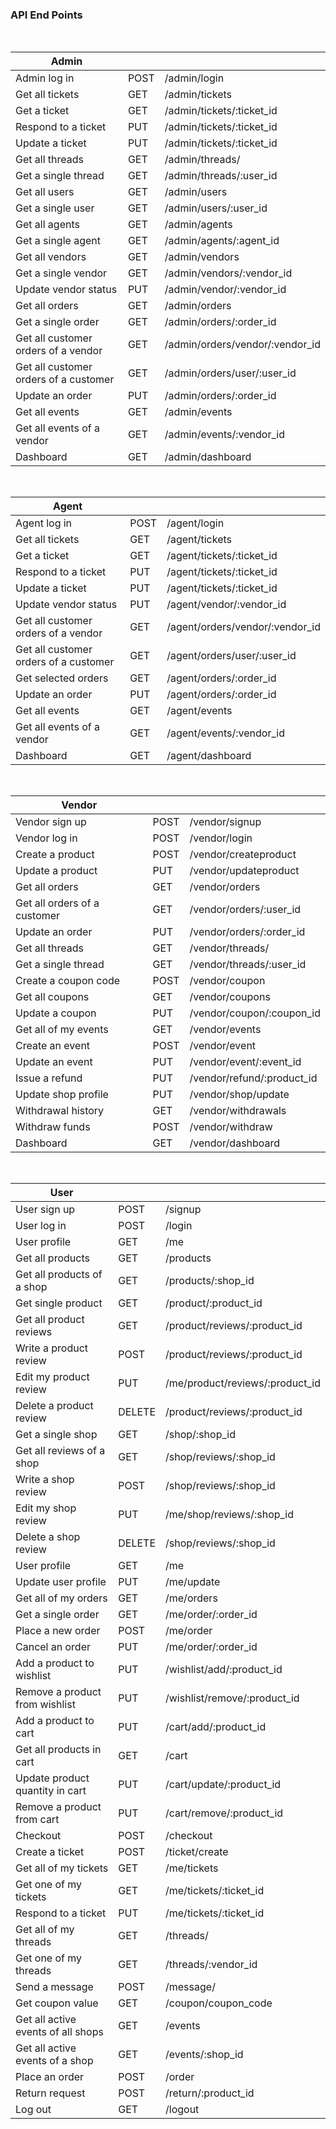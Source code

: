 ### API End Points

<br>

| Admin                                 |      |                                 |
| ------------------------------------- | ---- | ------------------------------- |
| Admin log in                          | POST | /admin/login                    |
| Get all tickets                       | GET  | /admin/tickets                  |
| Get a ticket                          | GET  | /admin/tickets/:ticket_id       |
| Respond to a ticket                   | PUT  | /admin/tickets/:ticket_id       |
| Update a ticket                       | PUT  | /admin/tickets/:ticket_id       |
| Get all threads                       | GET  | /admin/threads/                 |
| Get a single thread                   | GET  | /admin/threads/:user_id         |
| Get all users                         | GET  | /admin/users                    |
| Get a single user                     | GET  | /admin/users/:user_id           |
| Get all agents                        | GET  | /admin/agents                   |
| Get a single agent                    | GET  | /admin/agents/:agent_id         |
| Get all vendors                       | GET  | /admin/vendors                  |
| Get a single vendor                   | GET  | /admin/vendors/:vendor_id       |
| Update vendor status                  | PUT  | /admin/vendor/:vendor_id        |
| Get all orders                        | GET  | /admin/orders                   |
| Get a single order                    | GET  | /admin/orders/:order_id         |
| Get all customer orders of a vendor   | GET  | /admin/orders/vendor/:vendor_id |
| Get all customer orders of a customer | GET  | /admin/orders/user/:user_id     |
| Update an order                       | PUT  | /admin/orders/:order_id         |
| Get all events                        | GET  | /admin/events                   |
| Get all events of a vendor            | GET  | /admin/events/:vendor_id        |
| Dashboard                             | GET  | /admin/dashboard                |

<br>

| Agent                                 |      |                                 |
| ------------------------------------- | ---- | ------------------------------- |
| Agent log in                          | POST | /agent/login                    |
| Get all tickets                       | GET  | /agent/tickets                  |
| Get a ticket                          | GET  | /agent/tickets/:ticket_id       |
| Respond to a ticket                   | PUT  | /agent/tickets/:ticket_id       |
| Update a ticket                       | PUT  | /agent/tickets/:ticket_id       |
| Update vendor status                  | PUT  | /agent/vendor/:vendor_id        |
| Get all customer orders of a vendor   | GET  | /agent/orders/vendor/:vendor_id |
| Get all customer orders of a customer | GET  | /agent/orders/user/:user_id     |
| Get selected orders                   | GET  | /agent/orders/:order_id         |
| Update an order                       | PUT  | /agent/orders/:order_id         |
| Get all events                        | GET  | /agent/events                   |
| Get all events of a vendor            | GET  | /agent/events/:vendor_id        |
| Dashboard                             | GET  | /agent/dashboard                |

<br>

| Vendor                       |      |                            |
| ---------------------------- | ---- | -------------------------- |
| Vendor sign up               | POST | /vendor/signup             |
| Vendor log in                | POST | /vendor/login              |
| Create a product             | POST | /vendor/createproduct      |
| Update a product             | PUT  | /vendor/updateproduct      |
| Get all orders               | GET  | /vendor/orders             |
| Get all orders of a customer | GET  | /vendor/orders/:user_id    |
| Update an order              | PUT  | /vendor/orders/:order_id   |
| Get all threads              | GET  | /vendor/threads/           |
| Get a single thread          | GET  | /vendor/threads/:user_id   |
| Create a coupon code         | POST | /vendor/coupon             |
| Get all coupons              | GET  | /vendor/coupons            |
| Update a coupon              | PUT  | /vendor/coupon/:coupon_id  |
| Get all of my events         | GET  | /vendor/events             |
| Create an event              | POST | /vendor/event              |
| Update an event              | PUT  | /vendor/event/:event_id    |
| Issue a refund               | PUT  | /vendor/refund/:product_id |
| Update shop profile          | PUT  | /vendor/shop/update        |
| Withdrawal history           | GET  | /vendor/withdrawals        |
| Withdraw funds               | POST | /vendor/withdraw           |
| Dashboard                    | GET  | /vendor/dashboard          |

<br>

| User                               |        |                                 |
| ---------------------------------- | ------ | ------------------------------- |
| User sign up                       | POST   | /signup                         |
| User log in                        | POST   | /login                          |
| User profile                       | GET    | /me                             |
| Get all products                   | GET    | /products                       |
| Get all products of a shop         | GET    | /products/:shop_id              |
| Get single product                 | GET    | /product/:product_id            |
| Get all product reviews            | GET    | /product/reviews/:product_id    |
| Write a product review             | POST   | /product/reviews/:product_id    |
| Edit my product review             | PUT    | /me/product/reviews/:product_id |
| Delete a product review            | DELETE | /product/reviews/:product_id    |
| Get a single shop                  | GET    | /shop/:shop_id                  |
| Get all reviews of a shop          | GET    | /shop/reviews/:shop_id          |
| Write a shop review                | POST   | /shop/reviews/:shop_id          |
| Edit my shop review                | PUT    | /me/shop/reviews/:shop_id       |
| Delete a shop review               | DELETE | /shop/reviews/:shop_id          |
| User profile                       | GET    | /me                             |
| Update user profile                | PUT    | /me/update                      |
| Get all of my orders               | GET    | /me/orders                      |
| Get a single order                 | GET    | /me/order/:order_id             |
| Place a new order                  | POST   | /me/order                       |
| Cancel an order                    | PUT    | /me/order/:order_id             |
| Add a product to wishlist          | PUT    | /wishlist/add/:product_id       |
| Remove a product from wishlist     | PUT    | /wishlist/remove/:product_id    |
| Add a product to cart              | PUT    | /cart/add/:product_id           |
| Get all products in cart           | GET    | /cart                           |
| Update product quantity in cart    | PUT    | /cart/update/:product_id        |
| Remove a product from cart         | PUT    | /cart/remove/:product_id        |
| Checkout                           | POST   | /checkout                       |
| Create a ticket                    | POST   | /ticket/create                  |
| Get all of my tickets              | GET    | /me/tickets                     |
| Get one of my tickets              | GET    | /me/tickets/:ticket_id          |
| Respond to a ticket                | PUT    | /me/tickets/:ticket_id          |
| Get all of my threads              | GET    | /threads/                       |
| Get one of my threads              | GET    | /threads/:vendor_id             |
| Send a message                     | POST   | /message/                       |
| Get coupon value                   | GET    | /coupon/coupon_code             |
| Get all active events of all shops | GET    | /events                         |
| Get all active events of a shop    | GET    | /events/:shop_id                |
| Place an order                     | POST   | /order                          |
| Return request                     | POST   | /return/:product_id             |
| Log out                            | GET    | /logout                         |
